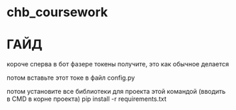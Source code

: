 # chb_coursework
# ГАЙД
короче сперва в бот фазере токены получите, это как обычное делается

потом вставьте этот токе в файл config.py

потом установите все библиотеки для проекта этой командой (вводить в CMD в корне проекта)
pip install -r requirements.txt
